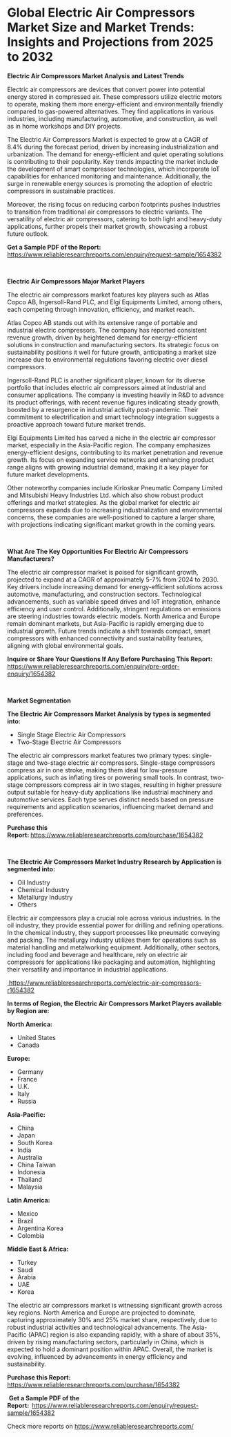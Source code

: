 <p><h1>Global Electric Air Compressors Market Size and Market Trends: Insights and Projections from 2025 to 2032</h1></p><p><strong>Electric Air Compressors Market Analysis and Latest Trends</strong></p>
<p><p>Electric air compressors are devices that convert power into potential energy stored in compressed air. These compressors utilize electric motors to operate, making them more energy-efficient and environmentally friendly compared to gas-powered alternatives. They find applications in various industries, including manufacturing, automotive, and construction, as well as in home workshops and DIY projects.</p><p>The Electric Air Compressors Market is expected to grow at a CAGR of 8.4% during the forecast period, driven by increasing industrialization and urbanization. The demand for energy-efficient and quiet operating solutions is contributing to their popularity. Key trends impacting the market include the development of smart compressor technologies, which incorporate IoT capabilities for enhanced monitoring and maintenance. Additionally, the surge in renewable energy sources is promoting the adoption of electric compressors in sustainable practices. </p><p>Moreover, the rising focus on reducing carbon footprints pushes industries to transition from traditional air compressors to electric variants. The versatility of electric air compressors, catering to both light and heavy-duty applications, further propels their market growth, showcasing a robust future outlook.</p></p>
<p><strong>Get a Sample PDF of the Report:&nbsp;</strong> <a href="https://www.reliableresearchreports.com/enquiry/request-sample/1654382?utm_campaign=2179&utm_medium=2&utm_source=Github&utm_content=ia&utm_term=23022025&utm_id=electric-air-compressors">https://www.reliableresearchreports.com/enquiry/request-sample/1654382</a></p>
<p>&nbsp;</p>
<p><strong>Electric Air Compressors Major Market Players</strong></p>
<p><p>The electric air compressors market features key players such as Atlas Copco AB, Ingersoll-Rand PLC, and Elgi Equipments Limited, among others, each competing through innovation, efficiency, and market reach. </p><p>Atlas Copco AB stands out with its extensive range of portable and industrial electric compressors. The company has reported consistent revenue growth, driven by heightened demand for energy-efficient solutions in construction and manufacturing sectors. Its strategic focus on sustainability positions it well for future growth, anticipating a market size increase due to environmental regulations favoring electric over diesel compressors.</p><p>Ingersoll-Rand PLC is another significant player, known for its diverse portfolio that includes electric air compressors aimed at industrial and consumer applications. The company is investing heavily in R&D to advance its product offerings, with recent revenue figures indicating steady growth, boosted by a resurgence in industrial activity post-pandemic. Their commitment to electrification and smart technology integration suggests a proactive approach toward future market trends.</p><p>Elgi Equipments Limited has carved a niche in the electric air compressor market, especially in the Asia-Pacific region. The company emphasizes energy-efficient designs, contributing to its market penetration and revenue growth. Its focus on expanding service networks and enhancing product range aligns with growing industrial demand, making it a key player for future market developments.</p><p>Other noteworthy companies include Kirloskar Pneumatic Company Limited and Mitsubishi Heavy Industries Ltd. which also show robust product offerings and market strategies. As the global market for electric air compressors expands due to increasing industrialization and environmental concerns, these companies are well-positioned to capture a larger share, with projections indicating significant market growth in the coming years.</p></p>
<p>&nbsp;</p>
<p><strong>What Are The Key Opportunities For Electric Air Compressors Manufacturers?</strong></p>
<p><p>The electric air compressor market is poised for significant growth, projected to expand at a CAGR of approximately 5-7% from 2024 to 2030. Key drivers include increasing demand for energy-efficient solutions across automotive, manufacturing, and construction sectors. Technological advancements, such as variable speed drives and IoT integration, enhance efficiency and user control. Additionally, stringent regulations on emissions are steering industries towards electric models. North America and Europe remain dominant markets, but Asia-Pacific is rapidly emerging due to industrial growth. Future trends indicate a shift towards compact, smart compressors with enhanced connectivity and sustainability features, aligning with global environmental goals.</p></p>
<p><strong>Inquire or Share Your Questions If Any Before Purchasing This Report:</strong> <a href="https://www.reliableresearchreports.com/enquiry/pre-order-enquiry/1654382?utm_campaign=2179&utm_medium=2&utm_source=Github&utm_content=ia&utm_term=23022025&utm_id=electric-air-compressors">https://www.reliableresearchreports.com/enquiry/pre-order-enquiry/1654382</a></p>
<p>&nbsp;</p>
<p><strong>Market Segmentation</strong></p>
<p><strong>The Electric Air Compressors Market Analysis by types is segmented into:</strong></p>
<p><ul><li>Single Stage Electric Air Compressors</li><li>Two-Stage Electric Air Compressors</li></ul></p>
<p><p>The electric air compressors market features two primary types: single-stage and two-stage electric air compressors. Single-stage compressors compress air in one stroke, making them ideal for low-pressure applications, such as inflating tires or powering small tools. In contrast, two-stage compressors compress air in two stages, resulting in higher pressure output suitable for heavy-duty applications like industrial machinery and automotive services. Each type serves distinct needs based on pressure requirements and application scenarios, influencing market demand and preferences.</p></p>
<p><strong>Purchase this Report:&nbsp;</strong><a href="https://www.reliableresearchreports.com/purchase/1654382?utm_campaign=2179&utm_medium=2&utm_source=Github&utm_content=ia&utm_term=23022025&utm_id=electric-air-compressors">https://www.reliableresearchreports.com/purchase/1654382</a></p>
<p>&nbsp;</p>
<p><strong>The Electric Air Compressors Market Industry Research by Application is segmented into:</strong></p>
<p><ul><li>Oil Industry</li><li>Chemical Industry</li><li>Metallurgy Industry</li><li>Others</li></ul></p>
<p><p>Electric air compressors play a crucial role across various industries. In the oil industry, they provide essential power for drilling and refining operations. In the chemical industry, they support processes like pneumatic conveying and packing. The metallurgy industry utilizes them for operations such as material handling and metalworking equipment. Additionally, other sectors, including food and beverage and healthcare, rely on electric air compressors for applications like packaging and automation, highlighting their versatility and importance in industrial applications.</p></p>
<p><a href="https://www.reliableresearchreports.com/electric-air-compressors-r1654382?utm_campaign=2179&utm_medium=2&utm_source=Github&utm_content=ia&utm_term=23022025&utm_id=electric-air-compressors">&nbsp;https://www.reliableresearchreports.com/electric-air-compressors-r1654382</a></p>
<p><strong>In terms of Region, the Electric Air Compressors Market Players available by Region are:</strong></p>
<p>
    <p> <strong> North America: </strong>
        <ul>
            <li>United States</li>
            <li>Canada</li>
        </ul>
        </p> 
    <p> <strong> Europe: </strong>
        <ul>
            <li>Germany</li>
            <li>France</li>
            <li>U.K.</li>
            <li>Italy</li>
            <li>Russia</li>
        </ul>
        </p> 
    <p> <strong> Asia-Pacific: </strong>
        <ul>
            <li>China</li>
            <li>Japan</li>
            <li>South Korea</li>
            <li>India</li>
            <li>Australia</li>
            <li>China Taiwan</li>
            <li>Indonesia</li>
            <li>Thailand</li>
            <li>Malaysia</li>
        </ul>
        </p> 
    <p> <strong> Latin America: </strong>
        <ul>
            <li>Mexico</li>
            <li>Brazil</li>
            <li>Argentina Korea</li>
            <li>Colombia</li>
        </ul>
        </p> 
    <p> <strong> Middle East & Africa: </strong>
        <ul>
            <li>Turkey</li>
            <li>Saudi</li>
            <li>Arabia</li>
            <li>UAE</li>
            <li>Korea</li>
        </ul>
    </p>
    </p>
<p><p>The electric air compressors market is witnessing significant growth across key regions. North America and Europe are projected to dominate, capturing approximately 30% and 25% market share, respectively, due to robust industrial activities and technological advancements. The Asia-Pacific (APAC) region is also expanding rapidly, with a share of about 35%, driven by rising manufacturing sectors, particularly in China, which is expected to hold a dominant position within APAC. Overall, the market is evolving, influenced by advancements in energy efficiency and sustainability.</p></p>
<p><strong>Purchase this Report: </strong><a href="https://www.reliableresearchreports.com/purchase/1654382?utm_campaign=2179&utm_medium=2&utm_source=Github&utm_content=ia&utm_term=23022025&utm_id=electric-air-compressors">https://www.reliableresearchreports.com/purchase/1654382</a></p>
<p>&nbsp;<strong>Get a Sample PDF of the Report:&nbsp;&nbsp;</strong><a href="https://www.reliableresearchreports.com/enquiry/request-sample/1654382?utm_campaign=2179&utm_medium=2&utm_source=Github&utm_content=ia&utm_term=23022025&utm_id=electric-air-compressors">https://www.reliableresearchreports.com/enquiry/request-sample/1654382</a></p>
<p><strong></strong></p>
<p>Check more reports on <a href="https://www.reliableresearchreports.com/?utm_campaign=2179&utm_medium=2&utm_source=Github&utm_content=ia&utm_term=23022025&utm_id=electric-air-compressors">https://www.reliableresearchreports.com/</a></p>